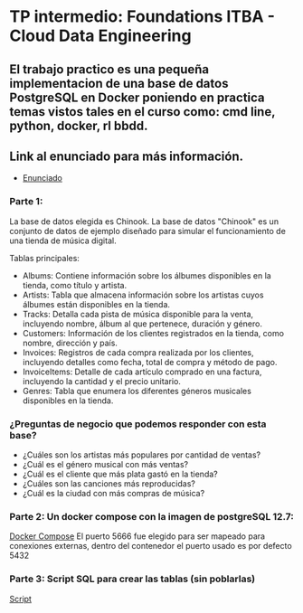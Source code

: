 # TP intermedio: Foundations ITBA - Cloud Data Engineering

## El trabajo practico es una pequeña implementacion de una base de datos PostgreSQL en Docker poniendo en practica temas vistos tales en el curso como: cmd line, python, docker, rl bbdd.

## Link al enunciado para más información.
- [Enunciado](enunciado-itba.pdf)

### Parte 1:
La base de datos elegida es Chinook. La base de datos "Chinook" es un conjunto de datos de ejemplo diseñado para simular el funcionamiento de una tienda de música digital.

Tablas principales:

- Albums: Contiene información sobre los álbumes disponibles en la tienda, como título y artista.
- Artists: Tabla que almacena información sobre los artistas cuyos álbumes están disponibles en la tienda.
- Tracks: Detalla cada pista de música disponible para la venta, incluyendo nombre, álbum al que pertenece, duración y género.
- Customers: Información de los clientes registrados en la tienda, como nombre, dirección y país.
- Invoices: Registros de cada compra realizada por los clientes, incluyendo detalles como fecha, total de compra y método de pago.
- InvoiceItems: Detalle de cada artículo comprado en una factura, incluyendo la cantidad y el precio unitario.
- Genres: Tabla que enumera los diferentes géneros musicales disponibles en la tienda.

### ¿Preguntas de negocio que podemos responder con esta base?
- ¿Cuáles son los artistas más populares por cantidad de ventas?
- ¿Cuál es el género musical con más ventas?
- ¿Cuál es el cliente que más plata gastó en la tienda?
- ¿Cuáles son las canciones más reproducidas?
- ¿Cuál es la ciudad con más compras de música?

### Parte 2: Un docker compose con la imagen de postgreSQL 12.7:
[Docker Compose](docker-compose.yml)
El puerto 5666 fue elegido para ser mapeado para conexiones externas, dentro del contenedor el puerto usado es por defecto 5432

### Parte 3: Script SQL para crear las tablas (sin poblarlas)
[Script](scripts/chinook.sql)
